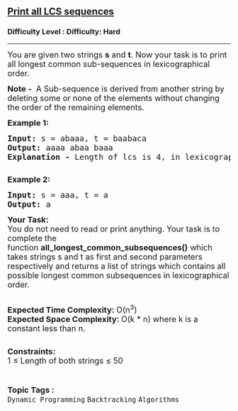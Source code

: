 <h2><a href="https://www.geeksforgeeks.org/problems/print-all-lcs-sequences3413/1?page=5&difficulty=Hard&status=unsolved&sortBy=accuracy">Print all LCS sequences</a></h2><h3>Difficulty Level : Difficulty: Hard</h3><hr><div class="problems_problem_content__Xm_eO"><p><span style="font-size: 18px;">You are given two strings <strong>s</strong>&nbsp;and <strong>t</strong>. Now your task is to print all longest common sub-sequences in lexicographical order.</span></p>
<p><strong><span style="font-size: 18px;">Note -</span></strong><span style="font-size: 18px;"> </span><span style="font-size: 18px;">&nbsp;A Sub-sequence is derived from another string by deleting some or none of the elements without changing the order of the remaining elements.</span></p>
<p><span style="font-size: 18px;"><strong>Example 1:</strong></span></p>
<pre><span style="font-size: 18px;"><strong>Input:</strong> s = abaaa, t = baabaca
<strong>Output: </strong>aaaa abaa baaa<br><strong>Explanation - </strong>Length of lcs is 4, in lexicographical order they are aaaa, abaa, baaa<br></span>
</pre>
<p><span style="font-size: 18px;"><strong>Example 2:</strong></span></p>
<pre><span style="font-size: 18px;"><strong>Input:</strong> s = aaa, t = a
<strong>Output: </strong>a</span>
</pre>
<p><span style="font-size: 18px;"><strong>Your Task:</strong><br>You do not need to read or print anything. Your task is to complete the function&nbsp;<strong>all_longest_common_subsequences()</strong> which takes strings s and t as first and second parameters respectively and returns a list of strings which contains all possible longest common subsequences in lexicographical order.</span><br>&nbsp;</p>
<p><span style="font-size: 18px;"><strong>Expected Time Complexity:&nbsp;</strong>O(n<sup>3</sup>)<br><strong>Expected Space Complexity:&nbsp;</strong>O(k * n) where k is a constant less than n.</span><br>&nbsp;</p>
<p><span style="font-size: 18px;"><strong>Constraints:</strong><br>1 ≤ Length of both strings ≤ 50</span></p></div><br><p><span style=font-size:18px><strong>Topic Tags : </strong><br><code>Dynamic Programming</code>&nbsp;<code>Backtracking</code>&nbsp;<code>Algorithms</code>&nbsp;